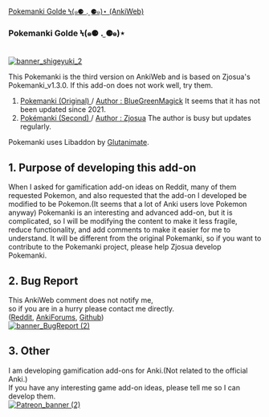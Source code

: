 [ Pokemanki Golde Ϟ(๑⚈ ․̫ ⚈๑)⋆ (AnkiWeb) ](https://ankiweb.net/shared/info/1677779223?cb=1703543833902) <br>

### Pokemanki Golde Ϟ(๑⚈ ․̫ ⚈๑)⋆  <br><br>

[![banner_shigeyuki_2](https://github.com/shigeyukey/Pokemanki-Gold/assets/124401518/8408c164-e95c-4e40-98c1-393b03e04bcb)](https://www.reddit.com/user/Shige-yuki)   <br>

This Pokemanki is the third version on AnkiWeb and is based on Zjosua's Pokemanki_v1.3.0. If this add-on does not work well, try them. <br>
1. [Pokemanki (Original) ](https://ankiweb.net/shared/info/633922407) / [Author : BlueGreenMagick](https://ko-fi.com/bluegreenmagick) It seems that it has not been updated since 2021.
1.  [Pokémanki (Second) ](https://ankiweb.net/shared/info/1041307953) / [Author : Zjosua](https://github.com/zjosua) The author is busy but updates regularly.

Pokemanki uses Libaddon by [Glutanimate](https://glutanimate.com/tip-jar/). <br>

## 1. Purpose of developing this add-on <br>
When I asked for gamification add-on ideas on Reddit, many of them requested Pokemon, and also requested that the add-on I developed be modified to be Pokemon.(It seems that a lot of Anki users love Pokemon anyway) Pokemanki is an interesting and advanced add-on, but it is complicated, so I will be modifying the content to make it less fragile, reduce functionality, and add comments to make it easier for me to understand. It will be different from the original Pokemanki, so if you want to contribute to the Pokemanki project, please help Zjosua develop Pokemanki. <br>

## 2. Bug Report
This AnkiWeb comment does not notify me,<br>
so if you are in a hurry please contact me directly.<br>
([Reddit](https://www.reddit.com/user/Shige-yuki), [AnkiForums](https://forums.ankiweb.net/u/shigeyuki/summary), [Github](https://github.com/shigeyukey/Pokemanki-Gold/issues)) <br> 
[![banner_BugReport (2)](https://github.com/shigeyukey/TodayAgainCount/assets/124401518/dd5219e6-4561-4b53-90ae-e5441e95edfb)](https://github.com/shigeyukey/Pokemanki-Gold/issues)   <br>

## 3. Other
I am developing gamification add-ons for Anki.(Not related to the official Anki.)<br>
If you have any interesting game add-on ideas, please tell me so I can develop them.<br>
[![Patreon_banner (2)](https://github.com/shigeyukey/AnkiRestart/assets/124401518/59809ec6-dd1a-4cb6-a64d-0990b75b4151)](http://patreon.com/Shigeyuki)  
